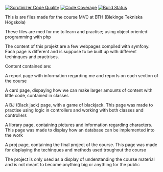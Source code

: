 [![Scrutinizer Code Quality](https://scrutinizer-ci.com/g/AGlanborgBTH/MVC-report/badges/quality-score.png?b=main)](https://scrutinizer-ci.com/g/AGlanborgBTH/MVC-report/?branch=main)
[![Code Coverage](https://scrutinizer-ci.com/g/AGlanborgBTH/MVC-report/badges/coverage.png?b=main)](https://scrutinizer-ci.com/g/AGlanborgBTH/MVC-report/?branch=main)
[![Build Status](https://scrutinizer-ci.com/g/AGlanborgBTH/MVC-report/badges/build.png?b=main)](https://scrutinizer-ci.com/g/AGlanborgBTH/MVC-report/build-status/main)

This is are files made for the course MVC at BTH (Blekinge Tekniska Högskola)

These files are med for me to learn and practise; using object oriented programming with php

The content of this projekt are a few webpages compiled with symfony. Each page is different and is suppose to be built up with different techinques and practrises.

Content contained are:

  A report page with information regarding me and reports on each section of the course
  
  A card page, dispaying how we can make larger amounts of content with little code, contained in classes
  
  A BJ (Black jack) page, with a game of blackjack. This page was made to practise using logic in controllers and working with both classes and controllers
  
  A library page, containing pictures and information regarding characters. This page was made to display how an database can be implemented into the work
  
  A proj page, containing the final project of the course. This page was made for displaying the techinques and methods used troughout the course
  
The project is only used as a display of understanding the course material and is not meant to become anything big or anything for the public
